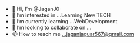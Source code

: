 - 👋 Hi, I’m @JaganJ0
- 👀 I’m interested in ...Learning New TECH
- 🌱 I’m currently learning ...WebDevelopment
- 💞️ I’m looking to collaborate on ...
- 📫 How to reach me ...jaganjaguar567@gmail.com

<!---
JaganJ0/JaganJ0 is a ✨ special ✨ repository because its `README.md` (this file) appears on your GitHub profile.
You can click the Preview link to take a look at your changes.
--->
